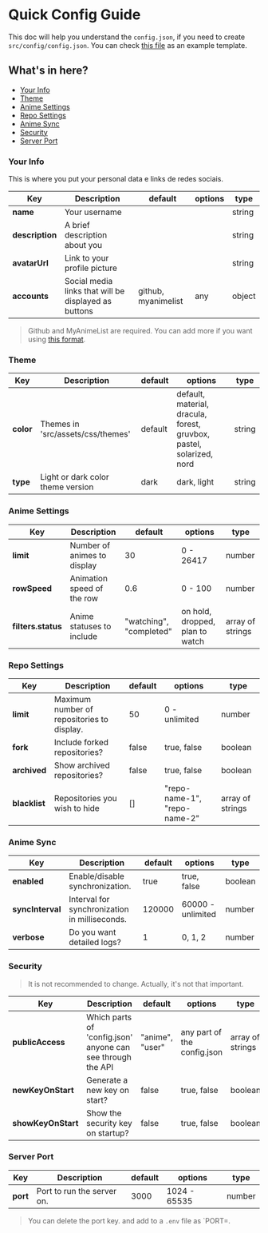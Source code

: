 # Quick Config Guide

This doc will help you understand the `config.json`, if you need to create `src/config/config.json`. You can check [this file](/src/config/config.example.json) as an example template.

## What's in here?

- [Your Info](#your-info)
- [Theme](#theme)
- [Anime Settings](#anime-settings)
- [Repo Settings](#repo-settings)
- [Anime Sync](#anime-sync)
- [Security](#security)
- [Server Port](#server-port)

### Your Info

This is where you put your personal data e links de redes sociais.

| Key | Description | default | options | type |
|-----|-------------|---------|---------|------|
| **name** | Your username | | | string |
| **description** | A brief description about you | | | string |
| **avatarUrl** | Link to your profile picture | | | string |
| **accounts** | Social media links that will be displayed as buttons | github, myanimelist | any | object |

> Github and MyAnimeList are required. You can add more if you want using [this format](https://guritsuki.site/api/config/user).

### Theme

| Key | Description | default | options | type |
|-----|-------------|---------|---------|------|
| **color** | Themes in 'src/assets/css/themes' | default | default, material, dracula, forest, gruvbox, pastel, solarized, nord | string |
| **type** | Light or dark color theme version | dark | dark, light | string

### Anime Settings

| Key | Description| default | options | type |
|-----|------------|---------|---------|------|
| **limit** | Number of animes to display | 30 | 0 - 26417 | number |
| **rowSpeed** | Animation speed of the row | 0.6 | 0 - 100 | number |
| **filters.status** | Anime statuses to include | "watching", "completed" | on hold, dropped, plan to watch | array of strings |

### Repo Settings

| Key | Description | default | options | type |
|-----|-------------|---------|---------|------|
| **limit** | Maximum number of repositories to display. | 50 | 0 - unlimited | number |
| **fork** | Include forked repositories? | false | true, false | boolean |
| **archived** | Show archived repositories? | false | true, false | boolean |
| **blacklist** | Repositories you wish to hide | [] | "repo-name-1", "repo-name-2" | array of strings |

### Anime Sync

| Key | Description | default | options | type |
|-----|-------------|---------|---------|------|
| **enabled** | Enable/disable synchronization. | true | true, false | boolean |
| **syncInterval**| Interval for synchronization in milliseconds. | 120000 | 60000 - unlimited | number |
| **verbose** | Do you want detailed logs? | 1 | 0, 1, 2 | number |

### Security

> It is not recommended to change. Actually, it's not that important.

| Key | Description | default | options | type |
|-----|-------------|---------|---------|------|
| **publicAccess** | Which parts of 'config.json' anyone can see through the API | "anime", "user" | any part of the config.json | array of strings |
| **newKeyOnStart** | Generate a new key on start? | false | true, false | boolean |
| **showKeyOnStart**| Show the security key on startup? | false | true, false | boolean |

### Server Port

| Key | Description | default | options | type |
|-----|-------------|---------|---------|------|
| **port** | Port to run the server on. | 3000 | 1024 - 65535 | number |

> You can delete the port key. and add to a `.env` file as `PORT=.
